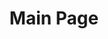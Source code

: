 ---
layout: home
title: "Main Page"

hero:
  name: "Utils"
  text: "An opinionated JS/TS util collection."
  tagline: "@vincent-the-gamer/utils"
  image: 
    src: "/logo/logo.png"
    alt: logo
  actions:
    - theme: brand
      text: Get Started
      link: /utilList/environments

features:
  - title: 100% TypeScript
    details: Source code is written in pure TypeScript.
    icon: 
      src: "/imgs/typescript.png"
---